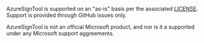 AzureSignTool is supported on an "as-is" basis per the associated [LICENSE]. Support is provided through GitHub issues only.

AzureSignTool is not an official Microsoft product, and nor is it a supported under any Microsoft support aggreements.

[LICENSE]: LICENSE
